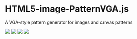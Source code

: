 HTML5-image-PatternVGA.js
=========================

A VGA-style pattern generator for images and canvas patterns

![](/http://kaigani.github.io/HTML5-image-PatternVGA.js/examples/screenshot_01.png)
![](/http://kaigani.github.io/HTML5-image-PatternVGA.js/examples/screenshot_02.png)
![](/http://kaigani.github.io/HTML5-image-PatternVGA.js/examples/screenshot_03.png)
![](/http://kaigani.github.io/HTML5-image-PatternVGA.js/examples/screenshot_04.png)